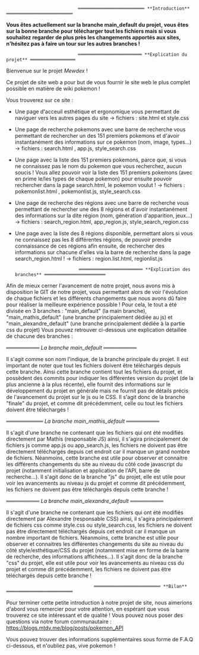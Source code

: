                                ═════════════════════════ **Introduction** ═════════════════════════

**Vous êtes actuellement sur la branche main_default du projet, vous êtes sur la bonne branche pour télécharger tout les fichiers mais si vous souhaitez regarder de plus près les changements apportés aux sites, n'hésitez pas à faire un tour sur les autres branches !** 

                               ════════════════════════ **Explication du projet** ═════════════════

Bienvenue sur le projet *Mewdex* ! 

Ce projet de site web a pour but de vous fournir le site web le plus complet possible en matière de wiki pokemon ! 

Vous trouverez sur ce site : 

- Une page d'acceuil esthétique et ergonomique vous permettant de naviguer vers les autres pages du site -> fichiers : site.html et style.css

- Une page de recherche pokemons avec une barre de recherche vous permettant de rechercher un des 151 premiers pokemons et d'avoir instantanément des informations sur ce pokemon (nom, image, types...) -> fichiers : search.html , app.js, style_search.css 

- Une page avec la liste des 151 premiers pokemons, parce que, si vous ne connaissez pas le nom du pokemon que vous recherchez, aucun soucis ! Vous allez pouvoir voir la liste des 151 premiers pokemons (avec en prime le/les types de chaque pokemon) pour ensuite pouvoir rechercher dans la page search.html, le pokemon voulut ! -> fichiers : pokemonlist.html , pokemonlist.js, style_search.css 

- Une page de recherche des régions avec une barre de recherche vous permettant de rechercher une des 8 régions et d'avoir instantanément des informations sur la dite région (nom, génération d'apparition, jeux...) -> fichiers : search_region.html, app_region.js, style_search_region.css 

- Une page avec la liste des 8 régions disponible, permettant alors si vous ne connaissez pas les 8 différentes régions, de pouvoir prendre connaissance de ces régions afin ensuite, de rechercher des informations sur chacune d'elles via la barre de recherche dans la page search_region.html ! -> fichiers : region.list.html, regionlist.js 

                              ════════════════════════ **Explication des branches** ═══════════════════════

Afin de mieux cerner l'avancement de notre projet, nous avons mis à disposition le GIT de notre projet, vous permettant alors de voir l'évolution de chaque fichiers et les différents changements que nous avons dû faire pour réaliser la meilleure expérience possible ! Pour cela, le tout a été divisée en 3 branches : "main_default" (la main branche), "main_mathis_default" (une branche principalement dédiée au js) et "main_alexandre_default" (une branche principalement dédiée à la partie css du projet) Vous pouvez retrouver ci-dessous une explication détaillée de chacune des branches : 

═════════ *La branche main_default* ═════════ 

Il s'agit comme son nom l'indique, de la branche principale du projet. Il est important de noter que tout les fichiers doivent être téléchargés depuis cette branche. Ainsi cette branche contient tout les fichiers du projet, et possèdent des commits pour indiquer les différentes version du projet (de la plus ancienne à la plus récente), elle fournit des informations sur le développement du projet en générale mais ne fournit pas de détails précis de l'avancement du projet sur le js ou le CSS. Il s'agit donc de la branche "finale" du projet, et comme dit précédemment, celle ou tout les fichiers doivent être téléchargés ! 

══════════ *La branche main_mathis_default* ═════════ 

Il s'agit d'une branche ne contenant que les fichiers qui ont été modifiés directement par Mathis (responsable JS) ainsi, il s'agira principalement de fichiers js comme app.js ou app_search.js, les fichiers ne doivent pas être directement téléchargés depuis cet endroit car il manque un grand nombre de fichiers. Néanmoins, cette branche est utile pour observer et connaitre les différents changements du site au niveau du côté code javascript du projet (notamment initialisation et application de l'API, barre de recherche...). Il s'agit donc de la branche "js" du projet, elle est utile pour voir les avancements au niveau js du projet et comme dit précédemment, les fichiers ne doivent pas être téléchargés depuis cette branche ! 

═════════ *La branche main_alexandre_default* ═════════

Il s'agit d'une branche ne contenant que les fichiers qui ont été modifiés directement par Alexandre (responsable CSS) ainsi, il s'agira principalement de fichiers css comme style.css ou style_search.css, les fichiers ne doivent pas être directement téléchargés depuis cet endroit car il manque un nombre important de fichiers. Néanmoins, cette branche est utile pour observer et connaitres les différentes changements du site au niveau du côté style/esthétique/CSS du projet (notamment mise en forme de la barre de recherche, des informations affichées...). Il s'agit donc de la branche "css" du projet, elle est utile pour voir les avancements au niveau css du projet et comme dit précédemment, les fichiers ne doivent pas être téléchargés depuis cette branche ! 

                                     ═════════════════════════ **Bilan** ═════════════════════════

Pour terminer cette petite introduction à notre projet de site, nous aimerions d'abord vous remercier pour votre attention, en espérant que vous trouverez ce site intéressant et de qualité ! Vous pouvez nous poser des questions via notre forum communautaire : <a href>https://blogs.mtdv.me/blog/posts/pokemon_API</a> 

Vous pouvez trouver des informations supplémentaires sous forme de F.A.Q ci-dessous, et n'oubliez pas, vive pokemon ! 
